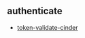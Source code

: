 
## authenticate
- [token-validate-cinder](https://godleon.github.io/osp_test_results/0.2.83/authenticate/token-validate-cinder.html)

